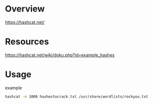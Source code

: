 # Overview

https://hashcat.net/

# Resources

https://hashcat.net/wiki/doku.php?id=example_hashes

# Usage

example
```bash
hashcat -m 1000 hashestocrack.txt /usr/share/wordlists/rockyou.txt
```
